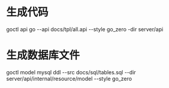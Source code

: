 
# 生成代码
goctl api go --api docs/tpl/all.api --style go_zero -dir server/api

# 生成数据库文件
goctl model mysql ddl --src docs/sql/tables.sql --dir server/api/internal/resource/model --style go_zero